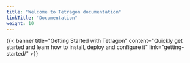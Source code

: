 ```yaml
---
title: "Welcome to Tetragon documentation"
linkTitle: "Documentation"
weight: 10
---
```


{{< banner title="Getting Started with Tetragon" content="Quickly get started and learn how to install, deploy and configure it" link="getting-started/" >}}
